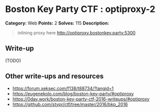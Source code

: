 # Boston Key Party CTF : optiproxy-2

**Category:** Web
**Points:** 2
**Solves:** 115
**Description:**

> inlining proxy here <http://optiproxy.bostonkey.party:5300>


## Write-up

(TODO)

## Other write-ups and resources

* <https://forum.xeksec.com/f138/t88734/?langid=1> 
* <https://eugenekolo.com/blog/boston-key-party/#optiproxy>
* <https://0day.work/boston-key-party-ctf-2016-writeups/#optiproxy>
* <https://github.com/stypr/ctf/tree/master/2016/bkp_2016>
